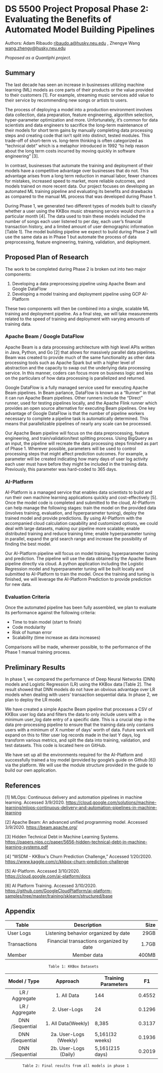 # DS 5500 Project Proposal Phase 2: Evaluating the Benefits of Automated Model Building Pipelines

Authors: Adam Ribaudo <ribaudo.a@husky.neu.edu> , Zhengye Wang <wang.zhengy@husky.neu.edu>

_Proposed as a Quantiphi project._

## Summary

The last decade has seen an increase in businesses utilizing machine learning (ML) models as core parts of their products or the value provided to their customers [1]. For example, streaming music services add value to their service by recommending new songs or artists to users. 

The process of deploying a model into a production environment involves data collection, data preparation, feature engineering, algorithm selection, hyper-parameter optimization and more. Unfortunately, it’s common for data scientists and data engineers to sacrifice the long-term maintenance of their models for short term gains by manually completing data processing steps and creating code that isn’t split into distinct, tested modules. This trade-off of short-term vs. long-term thinking is often categorized as “technical debt” which is a metaphor introduced in 1992 “to help reason about the long term costs incurred by moving quickly in software engineering” [3].

In contrast, businesses that automate the training and deployment of their models have a competitive advantage over businesses that do not. This advantage arises from a long term reduction in manual labor, fewer chances for mistakes, increased speed to market, more reliable outcomes, and models trained on more recent data. Our project focuses on developing an automated ML training pipeline and evaluating its benefits and drawbacks as compared to the manual ML process that was developed during Phase 1.  

During Phase 1, we generated two different types of models built to classify whether a user using the KKBox music streaming service would churn in a particular month [4]. The data used to train these models included the number of songs each user listened to per day, each user’s financial transaction history, and a limited amount of user demographic information [Table 1]. The model building pipeline we expect to build during Phase 2 will use the same data as in Phase 1 but automate the process of data preprocessing, feature engineering, training, validation, and deployment.

## Proposed Plan of Research

The work to be completed during Phase 2 is broken out into two major components:

1) Developing a data preprocessing pipeline using Apache Beam and Google DataFlow
2) Developing a model training and deployment pipeline using GCP AI-Platform

These two components will then be combined into a single, scalable ML training and deployment pipeline. As a final step, we will take measurements related to the speed of training and deployment with varying amounts of training data.

### Apache Beam / Google DataFlow

Apache Beam is a data processing architecture with high level APIs written in Java, Python, and Go [2] that allows for massively parallel data pipelines. Beam was created to provide much of the same functionality as other data processing tools such as Apache Spark but with a higher level of abstraction and the capacity to swap out the underlying data processing service. In this manner, coders can focus more on business logic and less on the particulars of how data processing is parallelized and returned. 

Google DataFlow is a fully managed service used for executing Apache Beam pipelines. In Beam parlance, DataFlow is known as a “Runner” in that it can run Apache Beam pipelines. Other runners include the “Direct” runner, used for testing pipelines locally, and the Apache Flink runner which provides an open source alternative for executing Beam pipelines. One key advantage of Google DataFlow is that the number of pipeline workers necessary to complete a pipeline task is automatically determined. This means that parallelizable pipelines of nearly any scale can be processed.

Our Apache Beam pipeline will focus on the data preprocessing, feature engineering, and train/validation/test splitting process. Using BigQuery as an input, the pipeline will recreate the data processing steps finished as part of Phase 1. Wherever possible, parameters will be used to control processing steps that might affect prediction outcomes. For example, a parameter will be created indicating how many days of user log activity each user must have before they might be included in the training data. Previously, this parameter was hard-coded to 365 days.

### AI-Platform

AI-Platform is a managed service that enables data scientists to build and run their own machine learning applications quickly and cost-effectively [5]. Once the model code is completed and submitted to the cloud, AI-Platform can help manage the following stages: train the model on the provided data (involves training, evaluation, and hyperparameter tuning), deploy the trained model and provide predictions. By using AI-Platform with the  accompanied cloud calculation capability and customized options, we could deal with large datasets, making our pipeline more scalable; enable distributed training and reduce training time; enable hyperparameter tuning in parallel, expand the grid search range and increase the possibility of finding the best model. 

Our AI-Platform pipeline will focus on model training, hyperparameter tuning and prediction. The pipeline will use the data obtained by the Apache Beam pipeline directly via cloud. A python application including the Logistic Regression model and hyperparameter tuning will be built locally and submitted to AI-Platform to train the model. Once the training and tuning is finished, we will leverage the AI-Platform Prediction to provide prediction for new data. 

### Evaluation Criteria

Once the automated pipeline has been fully assembled, we plan to evaluate its performance against the following criteria:
- Time to train model (start to finish)
- Code modularity
- Risk of human error
- Scalability (time increase as data increases)

Comparisons will be made, wherever possible, to the performance of the Phase 1 manual training process.

## Preliminary Results

In phase 1, we compared the performance of Deep Neural Networks (DNN) models and Logistic Regression (LR) using the KKBox data [Table 2]. The result showed that DNN models do not have an obvious advantage over LR models when dealing with users’ transaction sequential data. In phase 2, we plan to deploy the LR model. 

We have created a simple Apache Beam pipeline that processes a CSV of KKBox user log data and filters the data to only include users with a minimum user_log date entry of a specific date. This is a crucial step in the data pre-processing pipeline to ensure that the training data only contains users with a minimum of X number of days’ worth of data. Future work will expand on this to filter user log records made in the last Y days, log transform various metrics, and split the data into training, validation, and test datasets. This code is located here on GitHub.

We have set up all the environments required for the AI-Platform and successfully trained a toy model (provided by google’s guide on Github [6]) via the platform. We will use the module structure provided in the guide to build our own application. 

## References

[1] MLOps: Continuous delivery and automation pipelines in machine learning. Accessed 3/9/2020. 
https://cloud.google.com/solutions/machine-learning/mlops-continuous-delivery-and-automation-pipelines-in-machine-learning

[2] Apache Beam: An advanced unified programming model. Accessed 3/9/2020. 
https://beam.apache.org/

[3] Hidden Technical Debt in Machine Learning Systems. 
https://papers.nips.cc/paper/5656-hidden-technical-debt-in-machine-learning-systems.pdf

[4] “WSDM - KKBox's Churn Prediction Challenge,” Accessed 1/20/2020. 
https://www.kaggle.com/c/kkbox-churn-prediction-challenge

[5] AI-Platform. Accessed 3/10/2020.  
https://cloud.google.com/ai-platform/docs

[6] AI Platform Training. Accessed 3/10/2020.  
https://github.com/GoogleCloudPlatform/ai-platform-samples/tree/master/training/sklearn/structured/base

## Appendix
| Table        | Description                                | Size   |
|--------------|:------------------------------------------:|-------:|
| User Logs    | Listening behavior organized by date       | 29GB   |
| Transactions | Financial transactions organized by date   | 1.7GB  |
| Member       | Member data                                | 400MB  |
                        Table 1: KKBox Datasets



|   Model / Type  |        Approach        | Training Parameters |   F1   |
|:---------------:|:----------------------:|---------------------|:------:|
|  LR / Aggregate | 1. All Data            |         144         | 0.4552 |
|  LR / Aggregate | 2. User-Logs           |          24         | 0.1296 |
| DNN /Sequential | 1. All Data(Weekly)    |        8,385        | 0.3137 |
| DNN /Sequential | 2a. User-Logs (Weekly) |   5,161(32 weeks)   | 0.1936 |
| DNN /Sequential | 2b. User-Logs (Daily)  |   5,161(215 days)   | 0.2019 |
            Table 2: Final results from all models in phase 1

